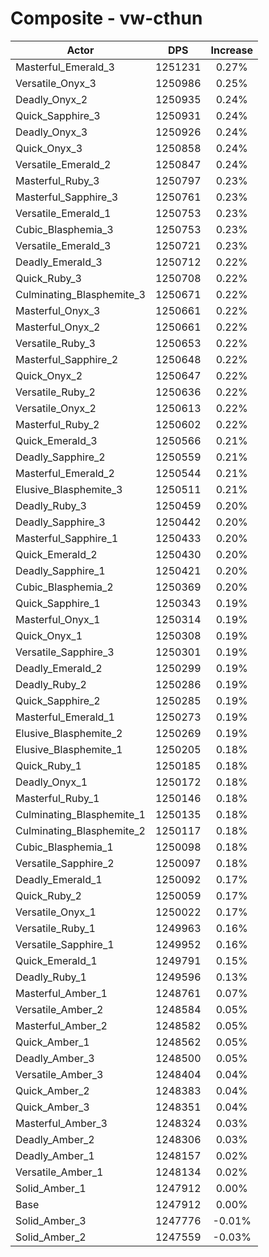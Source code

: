 # Composite - vw-cthun
| Actor | DPS | Increase |
|---|:---:|:---:|
|Masterful_Emerald_3|1251231|0.27%|
|Versatile_Onyx_3|1250986|0.25%|
|Deadly_Onyx_2|1250935|0.24%|
|Quick_Sapphire_3|1250931|0.24%|
|Deadly_Onyx_3|1250926|0.24%|
|Quick_Onyx_3|1250858|0.24%|
|Versatile_Emerald_2|1250847|0.24%|
|Masterful_Ruby_3|1250797|0.23%|
|Masterful_Sapphire_3|1250761|0.23%|
|Versatile_Emerald_1|1250753|0.23%|
|Cubic_Blasphemia_3|1250753|0.23%|
|Versatile_Emerald_3|1250721|0.23%|
|Deadly_Emerald_3|1250712|0.22%|
|Quick_Ruby_3|1250708|0.22%|
|Culminating_Blasphemite_3|1250671|0.22%|
|Masterful_Onyx_3|1250661|0.22%|
|Masterful_Onyx_2|1250661|0.22%|
|Versatile_Ruby_3|1250653|0.22%|
|Masterful_Sapphire_2|1250648|0.22%|
|Quick_Onyx_2|1250647|0.22%|
|Versatile_Ruby_2|1250636|0.22%|
|Versatile_Onyx_2|1250613|0.22%|
|Masterful_Ruby_2|1250602|0.22%|
|Quick_Emerald_3|1250566|0.21%|
|Deadly_Sapphire_2|1250559|0.21%|
|Masterful_Emerald_2|1250544|0.21%|
|Elusive_Blasphemite_3|1250511|0.21%|
|Deadly_Ruby_3|1250459|0.20%|
|Deadly_Sapphire_3|1250442|0.20%|
|Masterful_Sapphire_1|1250433|0.20%|
|Quick_Emerald_2|1250430|0.20%|
|Deadly_Sapphire_1|1250421|0.20%|
|Cubic_Blasphemia_2|1250369|0.20%|
|Quick_Sapphire_1|1250343|0.19%|
|Masterful_Onyx_1|1250314|0.19%|
|Quick_Onyx_1|1250308|0.19%|
|Versatile_Sapphire_3|1250301|0.19%|
|Deadly_Emerald_2|1250299|0.19%|
|Deadly_Ruby_2|1250286|0.19%|
|Quick_Sapphire_2|1250285|0.19%|
|Masterful_Emerald_1|1250273|0.19%|
|Elusive_Blasphemite_2|1250269|0.19%|
|Elusive_Blasphemite_1|1250205|0.18%|
|Quick_Ruby_1|1250185|0.18%|
|Deadly_Onyx_1|1250172|0.18%|
|Masterful_Ruby_1|1250146|0.18%|
|Culminating_Blasphemite_1|1250135|0.18%|
|Culminating_Blasphemite_2|1250117|0.18%|
|Cubic_Blasphemia_1|1250098|0.18%|
|Versatile_Sapphire_2|1250097|0.18%|
|Deadly_Emerald_1|1250092|0.17%|
|Quick_Ruby_2|1250059|0.17%|
|Versatile_Onyx_1|1250022|0.17%|
|Versatile_Ruby_1|1249963|0.16%|
|Versatile_Sapphire_1|1249952|0.16%|
|Quick_Emerald_1|1249791|0.15%|
|Deadly_Ruby_1|1249596|0.13%|
|Masterful_Amber_1|1248761|0.07%|
|Versatile_Amber_2|1248584|0.05%|
|Masterful_Amber_2|1248582|0.05%|
|Quick_Amber_1|1248562|0.05%|
|Deadly_Amber_3|1248500|0.05%|
|Versatile_Amber_3|1248404|0.04%|
|Quick_Amber_2|1248383|0.04%|
|Quick_Amber_3|1248351|0.04%|
|Masterful_Amber_3|1248324|0.03%|
|Deadly_Amber_2|1248306|0.03%|
|Deadly_Amber_1|1248157|0.02%|
|Versatile_Amber_1|1248134|0.02%|
|Solid_Amber_1|1247912|0.00%|
|Base|1247912|0.00%|
|Solid_Amber_3|1247776|-0.01%|
|Solid_Amber_2|1247559|-0.03%|
